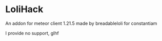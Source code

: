 # LoliHack
An addon for meteor client 1.21.5 made by breadableloli for constantiam

I provide no support, glhf
